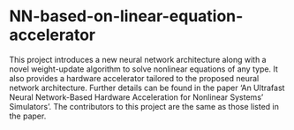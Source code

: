 # NN-based-on-linear-equation-accelerator

This project introduces a new neural network architecture along with a novel weight-update algorithm to solve nonlinear equations of any type. It also provides a hardware accelerator tailored to the proposed neural network architecture. Further details can be found in the paper ‘An Ultrafast Neural Network-Based Hardware Acceleration for Nonlinear Systems’ Simulators’.
The contributors to this project are the same as those listed in the paper.
